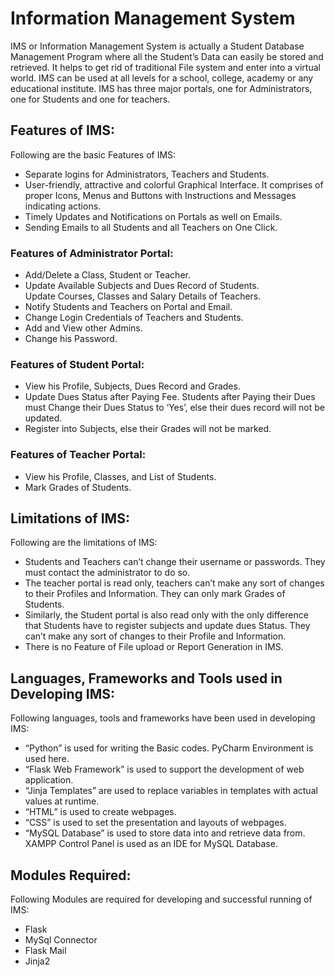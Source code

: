 # Information Management System

IMS or Information Management System is actually a Student Database Management Program
where all the Student’s Data can easily be stored and retrieved. It helps to get rid of traditional
File system and enter into a virtual world.
IMS can be used at all levels for a school, college, academy or any educational institute.
IMS has three major portals, one for Administrators, one for Students and one for teachers.

<h2>Features of IMS:</h2>
Following are the basic Features of IMS:
<ul>
  <li>Separate logins for Administrators, Teachers and Students.</li>
<li> User-friendly, attractive and colorful Graphical Interface. It comprises of proper Icons,
  Menus and Buttons with Instructions and Messages indicating actions.</li>
  <li> Timely Updates and Notifications on Portals as well on Emails.</li>
  <li> Sending Emails to all Students and all Teachers on One Click.</li>
 </ul> 
<h3>Features of Administrator Portal:</h3>
<ul>
  <li>Add/Delete a Class, Student or Teacher.</li>
<li>Update Available Subjects and Dues Record of Students.</li
  <li>Update Courses, Classes and Salary Details of Teachers.</li>
  <li> Notify Students and Teachers on Portal and Email.</li>
  <li> Change Login Credentials of Teachers and Students.</li>
  <li> Add and View other Admins.</li>
  <li> Change his Password.</li>
</ul>
<h3>Features of Student Portal:</h3>
<ul>
  <li>View his Profile, Subjects, Dues Record and Grades.</li>
<li>Update Dues Status after Paying Fee. Students after Paying their Dues must Change their
  Dues Status to ‘Yes’, else their dues record will not be updated.</li>
  <li>Register into Subjects, else their Grades will not be marked.</li>
</ul>
<h3>Features of Teacher Portal:</h3>
<ul>
<li>View his Profile, Classes, and List of Students.</li>
<li>Mark Grades of Students.</li>
</ul>

<h2>Limitations of IMS:</h2>
Following are the limitations of IMS:
<ul><li>Students and Teachers can’t change their username or passwords. They must contact the
  administrator to do so.</li>
<li>The teacher portal is read only, teachers can’t make any sort of changes to their Profiles
  and Information. They can only mark Grades of Students.</li>
<li> Similarly, the Student portal is also read only with the only difference that Students have
to register subjects and update dues Status. They can’t make any sort of changes to their
  Profile and Information.</li>
  <li>There is no Feature of File upload or Report Generation in IMS.</li></ul>
  <h2>Languages, Frameworks and Tools used in Developing IMS:</h2>
Following languages, tools and frameworks have been used in developing IMS:
<ul><li> “Python” is used for writing the Basic codes. PyCharm Environment is used here.</li>
  <li>“Flask Web Framework” is used to support the development of web application.</li>
  <li>“Jinja Templates” are used to replace variables in templates with actual values at runtime.</li>
  <li>“HTML” is used to create webpages.</li>
  <li> “CSS” is used to set the presentation and layouts of webpages.</li>
<li> “MySQL Database” is used to store data into and retrieve data from. XAMPP Control Panel
  is used as an IDE for MySQL Database.</li></ul>

<h2>Modules Required:</h2>
Following Modules are required for developing and successful running of IMS:
<ul>
  <li>Flask</li>
  <li>MySql Connector</li>
  <li> Flask Mail</li>
  <li>Jinja2</li>
  </ul>

